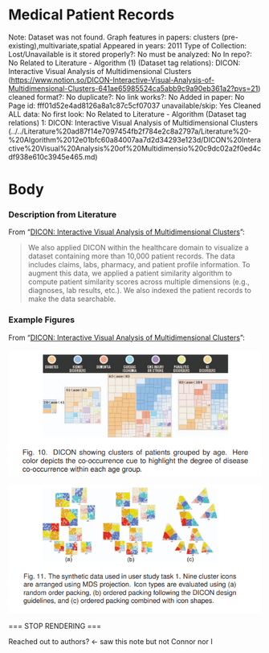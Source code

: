# Medical Patient Records

Note: Dataset was not found.
Graph features in papers: clusters (pre-existing),multivariate,spatial
Appeared in years: 2011
Type of Collection: Lost/Unavailable
is it stored properly?: No
must be analyzed: No
In repo?: No
Related to Literature - Algorithm (1) (Dataset tag relations): DICON: Interactive Visual Analysis of Multidimensional Clusters (https://www.notion.so/DICON-Interactive-Visual-Analysis-of-Multidimensional-Clusters-641ae65985524ca5abb9c9a90eb361a2?pvs=21)
cleaned format?: No
duplicate?: No
link works?: No
Added in paper: No
Page id: fff01d52e4ad8126a8a1c87c5cf07037
unavailable/skip: Yes
Cleaned ALL data: No
first look: No
Related to Literature - Algorithm (Dataset tag relations) 1: DICON: Interactive Visual Analysis of Multidimensional Clusters (../../Literature%20ad87f14e7097454fb2f784e2c8a2797a/Literature%20-%20Algorithm%2012e01bfc60a84007aa7d2d34293e123d/DICON%20Interactive%20Visual%20Analysis%20of%20Multidimensio%20c9dc02a2f0ed4cdf938e610c3945e465.md)

# Body

### Description from Literature

From “[DICON: Interactive Visual Analysis of Multidimensional Clusters](https://doi.org/10.1109/TVCG.2011.188)”:

> We also applied DICON within the healthcare domain to visualize a dataset containing more than 10,000 patient records. The data includes claims, labs, pharmacy, and patient profile information. To augment this data, we applied a patient similarity algorithm to compute patient similarity scores across multiple dimensions (e.g., diagnoses, lab results, etc.). We also indexed the patient records to make the data searchable.
> 

### Example Figures

From “[DICON: Interactive Visual Analysis of Multidimensional Clusters](https://doi.org/10.1109/TVCG.2011.188)”:

![Untitled](../../../Benchmark%20datasets%2064e0439269f9497799025562a4087ce1/Medical%20Patient%20Records%209bb4f4fc1e8242b2905eb286a0e00143/Untitled.png)

![Untitled](../../../Benchmark%20datasets%2064e0439269f9497799025562a4087ce1/Medical%20Patient%20Records%209bb4f4fc1e8242b2905eb286a0e00143/Untitled%201.png)

=== STOP RENDERING ===

Reached out to authors? ← saw this note but not Connor nor I